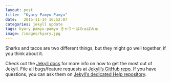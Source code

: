 ```yaml
---
layout: post
title:  "Kyary Pamyu-Pamyu"
date:   2015-11-14 16:52:07
categories: jekyll update
tags: kyary pamyu-pamyu きゃりーぱみゅぱみゅ
image: /images/kyary.jpg
---
```

Sharks and tacos are two different things, but they might go well together,
if you think about it.

Check out the [Jekyll docs][jekyll] for more info on how to get the most out of Jekyll. File all bugs/feature requests at [Jekyll’s GitHub repo][jekyll-gh]. If you have questions, you can ask them on [Jekyll’s dedicated Help repository][jekyll-help].

[jekyll]:      http://jekyllrb.com
[jekyll-gh]:   https://github.com/jekyll/jekyll
[jekyll-help]: https://github.com/jekyll/jekyll-help
